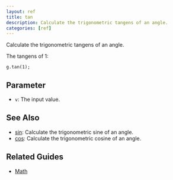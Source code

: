 ```yaml
---
layout: ref
title: tan
description: Calculate the trigonometric tangens of an angle.
categories: [ref]
---
```

Calculate the trigonometric tangens of an angle.

The tangens of 1:

    g.tan(1);

## Parameter
- `v`: The input value.

## See Also
- [sin](sin.html): Calculate the trigonometric sine of an angle.
- [cos](cos.html): Calculate the trigonometric cosine of an angle.

## Related Guides
- [Math](../guide/math.html)

